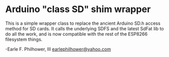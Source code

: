 # Arduino "class SD" shim wrapper

This is a simple wrapper class to replace the ancient Arduino SD.h
access method for SD cards.  It calls the underlying SDFS and the latest
SdFat lib to do all the work, and is now compatible with the rest of the
ESP8266 filesystem things.

-Earle F. Philhower, III
 <earlephilhower@yahoo.com>
